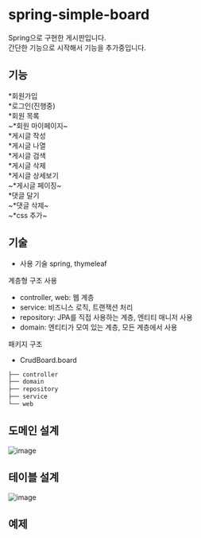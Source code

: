 # spring-simple-board
Spring으로 구현한 게시판입니다.  
간단한 기능으로 시작해서 기능을 추가중입니다.

기능
---------

*회원가입  
*로그인(진행중)  
*회원 목록  
~*회원 마이페이지~    
*게시글 작성  
*게시글 나열  
*게시글 검색  
*게시글 삭제  
*게시글 상세보기  
~*게시글 페이징~    
*댓글 달기      
~*댓글 삭제~     
~*css 추가~  
 

기술
----

+ 사용 기술
spring, thymeleaf

계층형 구조 사용
+ controller, web: 웹 계층  
+ service: 비즈니스 로직, 트랜잭션 처리
+ repository: JPA를 직접 사용하는 계층, 엔티티 매니저 사용 
+ domain: 엔티티가 모여 있는 계층, 모든 계층에서 사용

패키지 구조
+ CrudBoard.board 
```bash
├── controller
├── domain
├── repository
├── service
└── web
``` 

도메인 설계
-----

![image](https://user-images.githubusercontent.com/39540655/168005521-c275f97e-41d0-45f3-9c03-6c691ad132da.png)


테이블 설계
---
![image](https://user-images.githubusercontent.com/39540655/168009485-d6c4b6fb-084d-483e-a0cf-004245de07aa.png)


예제
-----

